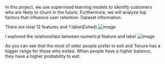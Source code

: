 
In this project, we use supervised learning models to identify customers who are likely to churn in the future. 
Furthermore, we will analyze top factors that influence user retention. Dataset information.


There are total 12 features and 1 label(Exited)
![image](https://user-images.githubusercontent.com/103472185/194358315-7fc974a1-aa95-416b-9e72-779987b0877f.png)


I explored the relationships between numerical feature and label 
![image](https://user-images.githubusercontent.com/103472185/194357736-3d0160b2-0db9-4669-9948-57ae26b717c9.png)

As you can see that the most of older people prefer to exit and Tenure has a bigger range for those who exited. 
When people have a higher balance, they have a higher probability to exit.

